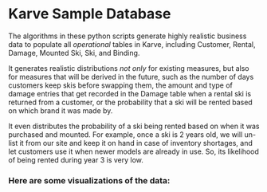 # Karve Sample Database
The algorithms in these python scripts generate highly realistic business data to populate all *operational* tables in Karve, including Customer, Rental, Damage, Mounted Ski, Ski, and Binding.

It generates realistic distributions *not only* for existing measures, but also for measures that will be derived in the future, such as the number of days customers keep skis 
before swapping them, the amount and type of damage entries that get recorded in the Damage table when a rental ski is returned from a customer, or the probability that a ski will be rented based on which brand it was made by.

It even distributes the probability of a ski being rented based on when it was purchased and mounted. For example, once a ski is 2 years old, we will un-list it from our site and keep it on hand in case of inventory shortages, and let customers use it when newer models are already in use. So, its likelihood of being rented during year 3 is very low.

### Here are some visualizations of the data:
